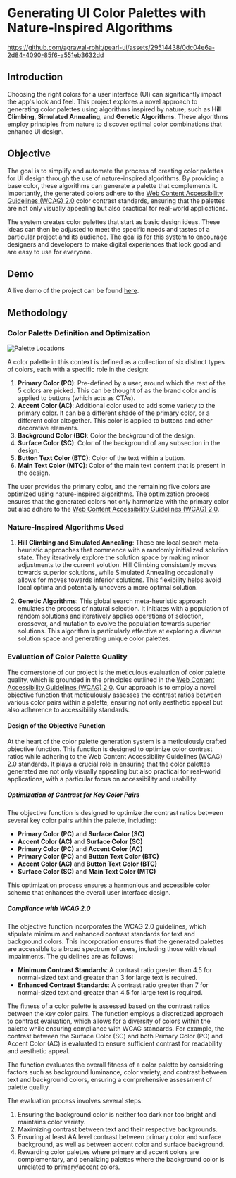 # Generating UI Color Palettes with Nature-Inspired Algorithms

https://github.com/agrawal-rohit/pearl-ui/assets/29514438/0dc04e6a-2d84-4090-85f6-a551eb3632dd

## Introduction

Choosing the right colors for a user interface (UI) can significantly impact the app's look and feel. This project explores a novel approach to generating color palettes using algorithms inspired by nature, such as **Hill Climbing**, **Simulated Annealing**, and **Genetic Algorithms**. These algorithms employ principles from nature to discover optimal color combinations that enhance UI design.

## Objective

The goal is to simplify and automate the process of creating color palettes for UI design through the use of nature-inspired algorithms. By providing a base color, these algorithms can generate a palette that complements it. Importantly, the generated colors adhere to the [Web Content Accessibility Guidelines (WCAG) 2.0](https://www.w3.org/WAI/standards-guidelines/wcag/) color contrast standards, ensuring that the palettes are not only visually appealing but also practical for real-world applications.

The system creates color palettes that start as basic design ideas. These ideas can then be adjusted to meet the specific needs and tastes of a particular project and its audience. The goal is for this system to encourage designers and developers to make digital experiences that look good and are easy to use for everyone.

## Demo

A live demo of the project can be found [here](https://color-palette-generation-using-natural-algorithms-px19u0mpg.vercel.app/).

## Methodology

### Color Palette Definition and Optimization

![Palette Locations](https://github.com/agrawal-rohit/pearl-ui/assets/29514438/68ec05fa-6576-4d61-9320-ebd06baaa1c9)

A color palette in this context is defined as a collection of six distinct types of colors, each with a specific role in the design:

1. **Primary Color (PC)**: Pre-defined by a user, around which the rest of the 5 colors are picked. This can be thought of as the brand color and is applied to buttons (which acts as CTAs).
2. **Accent Color (AC)**: Additional color used to add some variety to the primary color. It can be a different shade of the primary color, or a different color altogether. This color is applied to buttons and other decorative elements.
3. **Background Color (BC)**: Color the background of the design.
4. **Surface Color (SC)**: Color of the background of any subsection in the design.
5. **Button Text Color (BTC)**: Color of the text within a button.
6. **Main Text Color (MTC)**: Color of the main text content that is present in the design.

The user provides the primary color, and the remaining five colors are optimized using nature-inspired algorithms. The optimization process ensures that the generated colors not only harmonize with the primary color but also adhere to the [Web Content Accessibility Guidelines (WCAG) 2.0](https://www.w3.org/WAI/standards-guidelines/wcag/).

### Nature-Inspired Algorithms Used

1. **Hill Climbing and Simulated Annealing**: These are local search meta-heuristic approaches that commence with a randomly initialized solution state. They iteratively explore the solution space by making minor adjustments to the current solution. Hill Climbing consistently moves towards superior solutions, while Simulated Annealing occasionally allows for moves towards inferior solutions. This flexibility helps avoid local optima and potentially uncovers a more optimal solution.

2. **Genetic Algorithms**: This global search meta-heuristic approach emulates the process of natural selection. It initiates with a population of random solutions and iteratively applies operations of selection, crossover, and mutation to evolve the population towards superior solutions. This algorithm is particularly effective at exploring a diverse solution space and generating unique color palettes.

### Evaluation of Color Palette Quality

The cornerstone of our project is the meticulous evaluation of color palette quality, which is grounded in the principles outlined in the [Web Content Accessibility Guidelines (WCAG) 2.0](https://www.w3.org/WAI/standards-guidelines/wcag/). Our approach is to employ a novel objective function that meticulously assesses the contrast ratios between various color pairs within a palette, ensuring not only aesthetic appeal but also adherence to accessibility standards.

#### Design of the Objective Function

At the heart of the color palette generation system is a meticulously crafted objective function. This function is designed to optimize color contrast ratios while adhering to the Web Content Accessibility Guidelines (WCAG) 2.0 standards. It plays a crucial role in ensuring that the color palettes generated are not only visually appealing but also practical for real-world applications, with a particular focus on accessibility and usability.

##### Optimization of Contrast for Key Color Pairs

The objective function is designed to optimize the contrast ratios between several key color pairs within the palette, including:

- **Primary Color (PC)** and **Surface Color (SC)**
- **Accent Color (AC)** and **Surface Color (SC)**
- **Primary Color (PC)** and **Accent Color (AC)**
- **Primary Color (PC)** and **Button Text Color (BTC)**
- **Accent Color (AC)** and **Button Text Color (BTC)**
- **Surface Color (SC)** and **Main Text Color (MTC)**

This optimization process ensures a harmonious and accessible color scheme that enhances the overall user interface design.

##### Compliance with WCAG 2.0

The objective function incorporates the WCAG 2.0 guidelines, which stipulate minimum and enhanced contrast standards for text and background colors. This incorporation ensures that the generated palettes are accessible to a broad spectrum of users, including those with visual impairments. The guidelines are as follows:

- **Minimum Contrast Standards**: A contrast ratio greater than 4.5 for normal-sized text and greater than 3 for large text is required.
- **Enhanced Contrast Standards**: A contrast ratio greater than 7 for normal-sized text and greater than 4.5 for large text is required.

The fitness of a color palette is assessed based on the contrast ratios between the key color pairs. The function employs a discretized approach to contrast evaluation, which allows for a diversity of colors within the palette while ensuring compliance with WCAG standards. For example, the contrast between the Surface Color (SC) and both Primary Color (PC) and Accent Color (AC) is evaluated to ensure sufficient contrast for readability and aesthetic appeal.

The function evaluates the overall fitness of a color palette by considering factors such as background luminance, color variety, and contrast between text and background colors, ensuring a comprehensive assessment of palette quality.

The evaluation process involves several steps:

1. Ensuring the background color is neither too dark nor too bright and maintains color variety.
2. Maximizing contrast between text and their respective backgrounds.
3. Ensuring at least AA level contrast between primary color and surface background, as well as between accent color and surface background.
4. Rewarding color palettes where primary and accent colors are complementary, and penalizing palettes where the background color is unrelated to primary/accent colors.
